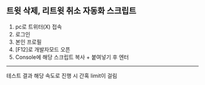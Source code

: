 트윗 삭제, 리트윗 취소 자동화 스크립트
------------------------
1. pc로 트위터(X) 접속
2. 로그인
3. 본인 프로필
4. [F12]로 개발자모드 오픈
5. Console에 해당 스크립트 복사 + 붙여넣기 후 엔터

---------------------------
테스트 결과 해당 속도로 진행 시 간혹 limit이 걸림
